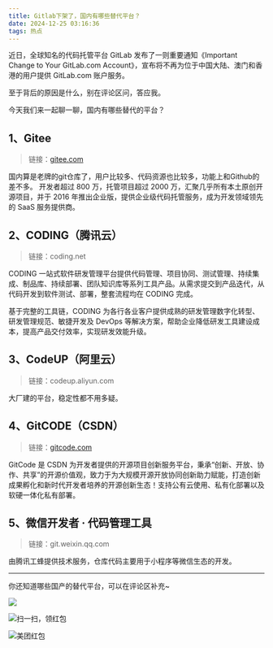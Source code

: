 ```yaml
---
title: Gitlab下架了，国内有哪些替代平台？
date: 2024-12-25 03:16:36
tags: 热点
---
```



近日，全球知名的代码托管平台 GitLab 发布了一则重要通知《Important Change to Your GitLab.com Account》，宣布将不再为位于中国大陆、澳门和香港的用户提供 GitLab.com 账户服务。

至于背后的原因是什么，别在评论区问，答应我。

今天我们来一起聊一聊，国内有哪些替代的平台？


## 1、Gitee

> 链接：[gitee.com](https://gitee.com/CoderWanFeng/python-office)

国内算是老牌的git仓库了，用户比较多、代码资源也比较多，功能上和Github的差不多。 开发者超过 800 万，托管项目超过 2000 万，汇聚几乎所有本土原创开源项目，并于 2016 年推出企业版，提供企业级代码托管服务，成为开发领域领先的 SaaS 服务提供商。

## 2、CODING（腾讯云）

> 链接：coding.net

CODING 一站式软件研发管理平台提供代码管理、项目协同、测试管理、持续集成、制品库、持续部署、团队知识库等系列工具产品。从需求提交到产品迭代，从代码开发到软件测试、部署，整套流程均在 CODING 完成。

基于完整的工具链，CODING 为各行各业客户提供成熟的研发管理数字化转型、研发管理规范、敏捷开发及 DevOps 等解决方案，帮助企业降低研发工具建设成本，提高产品交付效率，实现研发效能升级。

## 3、CodeUP（阿里云）

> 链接：codeup.aliyun.com

大厂建的平台，稳定性都不用多疑。

## 4、GitCODE（CSDN）

> 链接：[gitcode.com](https://gitcode.com/CoderWanFeng1/python-office/overview)

GitCode 是 CSDN 为开发者提供的开源项目创新服务平台，秉承“创新、开放、协作、共享”的开源价值观，致力于为大规模开源开放协同创新助力赋能，打造创新成果孵化和新时代开发者培养的开源创新生态！支持公有云使用、私有化部署以及软硬一体化私有部署。

## 5、微信开发者 · 代码管理工具

> 链接：git.weixin.qq.com

由腾讯工蜂提供技术服务，仓库代码主要用于小程序等微信生态的开发。

-----

你还知道哪些国产的替代平台，可以在评论区补充~


![](https://cos.python-office.com/ads/gzh/sub-py.jpg)

![扫一扫，领红包](https://raw.gitcode.com/user-images/assets/5027920/84b09492-5f26-4c39-8e30-f056839d1993/6152d8017a3595256e51cbd9e08e148b.png '6152d8017a3595256e51cbd9e08e148b.png')
  
![美团红包](https://raw.gitcode.com/user-images/assets/5027920/6aa9a60e-bb4a-423c-a75d-cbd6ecf6f370/4dbea2fec93c415c75311666f19a1022.jpg '6d283319df13b09a3f74a9f19bf18a97.jpg')


